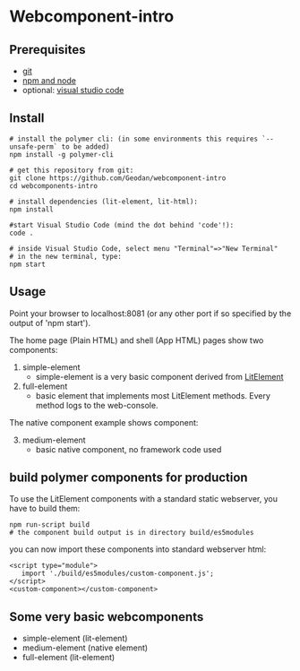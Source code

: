 # Webcomponent-intro

## Prerequisites
* [git](https://git-scm.com/downloads)
* [npm and node](https://nodejs.org/en/download/)
* optional: [visual studio code](https://code.visualstudio.com/download)

## Install
    # install the polymer cli: (in some environments this requires `--unsafe-perm` to be added)
    npm install -g polymer-cli

    # get this repository from git:
    git clone https://github.com/Geodan/webcomponent-intro
    cd webcomponents-intro

    # install dependencies (lit-element, lit-html):
    npm install

    #start Visual Studio Code (mind the dot behind 'code'!):
    code .

    # inside Visual Studio Code, select menu "Terminal"=>"New Terminal"
    # in the new terminal, type:
    npm start

## Usage
Point your browser to localhost:8081 (or any other port if so specified by the output of 'npm start').

The home page (Plain HTML) and shell (App HTML) pages show two components:
1. simple-element
    * simple-element is a very basic component derived from [LitElement](https://lit-element.polymer-project.org)
2. full-element
    * basic element that implements most LitElement methods. Every method logs to the web-console.

The native component example shows component:

3. medium-element
    * basic native component, no framework code used



## build polymer components for production 
To use the LitElement components with a standard static webserver, you have to build them:

    npm run-script build
    # the component build output is in directory build/es5modules

you can now import these components into standard webserver html:

    <script type="module">
       import './build/es5modules/custom-component.js';
    </script>
    <custom-component></custom-component>

## Some very basic webcomponents
* simple-element (lit-element)
* medium-element (native element)
* full-element (lit-element)


